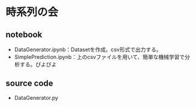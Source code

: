 # 時系列の会
## notebook
- DataGenerator.ipynb：Datasetを作成。csv形式で出力する。
- SimplePrediction.ipynb：上のcsvファイルを用いて、簡単な機械学習で分析する。ぴよぴよ
## source code
- DataGenerator.py

